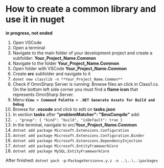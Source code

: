 # How to create a common library and use it in nuget
**in progress, not ended**

1. Open VSCode
2. Open a terminal
3. Navigate to the main folder of your development project and create a subfolder: **Your_Project_Name.Common**
4. Navigate to the folder **Your_Project_Name.Common**
5. Open folder with VSCode **Your_Project_Name.Common**
6. Create **src** subfolder and navigate to it
7. `donet new classlib -n **Your_Project_Name.Common**`
8. Check if OmniSharp Server is running: Browse files an click in Class1.cs. On the bottom left side corner you must find a **flame icon** that represents OmniSharp Server.
9. Menu **`View > Command Palette > .NET Generate Assets for Build and Debug`**
10. Browse for **.vscode** and click to edit on **tasks.json**
11. In section **tasks** after **"problemMatcher": "$msCompile"** add:
12. ` , "group": { "kind": "build", "isDefault": true }`
13. In the terminal, navigate to src/**Your_Project_Name.Common**
14. `dotnet add package Microsoft.Extensions.Configuration`
15. `dotnet add package Microsoft.Extensions.Configuration.Binder`
16. `dotnet add package Microsoft.Extensions.DependencyInjection`
17. `dotnet add package Microsoft.EntityFrameworkCore`
18. `dotnet add package MySQL.EntityFrameworkCore`

After finished:
`dotnet pack -p:PackageVersion=x.y.z -o ..\..\..\packages`
